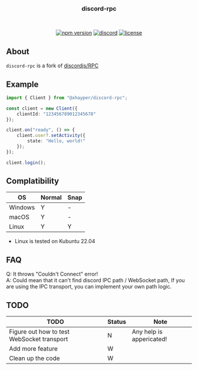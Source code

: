 <!-- markdownlint-disable -->
<div align="center">
    <br />
    <h3>discord-rpc</h3>
    <br />
    <p>
        <a href="https://www.npmjs.com/package/@xhayper/discord-rpc" target="_blank"><img src="https://img.shields.io/npm/v/@xhayper/discord-rpc.svg" alt="npm version"/></a>
        <a href="https://discord.com/invite/xTAR8nUs2g" target="_blank"><img src="https://img.shields.io/discord/965168309731487805.svg" alt="discord"/></a>
        <a href="https://github.com/xhayper/discord-rpc/blob/main/LICENSE" target="_blank"><img src="https://img.shields.io/github/license/xhayper/discord-rpc.svg" alt="license"/></a>
    </p>
</div>
<!-- markdownlint-enable -->

## About

`discord-rpc` is a fork of [discordjs/RPC](https://github.com/discordjs/RPC)

## Example

```ts
import { Client } from "@xhayper/discord-rpc";

const client = new Client({
    clientId: "123456789012345678"
});

client.on("ready", () => {
    client.user?.setActivity({
        state: "Hello, world!"
    });
});

client.login();
```

## Complatibility

| OS      | Normal | Snap |
| ------- | ------ | ---- |
| Windows | Y      | -    |
| macOS   | Y      | -    |
| Linux   | Y      | Y    |

-   Linux is tested on Kubuntu 22.04

## FAQ

Q: It throws "Couldn't Connect" error!<br>
A: Could mean that it can't find discord IPC path / WebSocket path, If you are using the IPC transport, you can implement your own path logic.

## TODO

| TODO                                       | Status | Note                     |
| ------------------------------------------ | ------ | ------------------------ |
| Figure out how to test WebSocket transport | N      | Any help is appericated! |
| Add more feature                           | W      |                          |
| Clean up the code                          | W      |                          |
